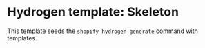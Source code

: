 # Hydrogen template: Skeleton

This template seeds the `shopify hydrogen generate` command with templates.
